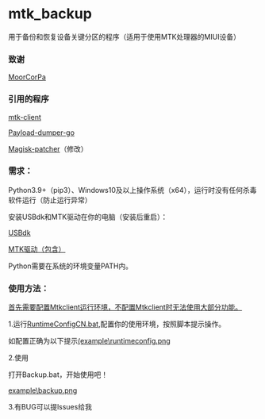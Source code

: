 # mtk_backup

用于备份和恢复设备关键分区的程序（适用于使用MTK处理器的MIUI设备）

### 致谢
[MoorCorPa](https://github.com/MoorCorPa)

### 引用的程序

[mtk-client](https://github.com/bkerler/mtkclient)

[Payload-dumper-go](https://github.com/ssut/payload-dumper-go)

[Magisk-patcher](https://github.com/affggh/Magisk_patcher)（修改）

### 需求：

Python3.9+（pip3）、Windows10及以上操作系统（x64），运行时没有任何杀毒软件运行（防止运行异常）

安装USBdk和MTK驱动在你的电脑（安装后重启）：

[USBdk](https://tangtangpan.lm379.cn/%E9%98%BF%E9%87%8C%E4%BA%91/%E8%AE%BE%E5%A4%87%E6%95%91%E6%8F%B4/UsbDk_1.0.22_x64.msi)

[MTK驱动（包含）](https://tangtangpan.lm379.cn/%E9%98%BF%E9%87%8C%E4%BA%91/%E8%AE%BE%E5%A4%87%E6%95%91%E6%8F%B4/%E6%B7%B1%E5%88%B7%E5%B7%A5%E5%85%B7%E5%92%8C%E9%A9%B1%E5%8A%A8.zip)

Python需要在系统的环境变量PATH内。

### 使用方法：

<u>首先需要配置Mtkclient运行环境，不配置Mtkclient时无法使用大部分功能。</u>

1.运行<u>RuntimeConfigCN.bat</u>,配置你的使用环境，按照脚本提示操作。

如配置正确为以下提示[(example\runtimeconfig.png](example\runtimeconfig.png)

2.使用

打开Backup.bat，开始使用吧！

[example\backup.png](example\backup.png)

3.有BUG可以提lssues给我
